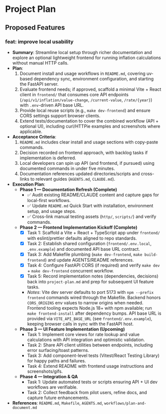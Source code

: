 # Project Plan

## Proposed Features

### feat: improve local usability
- **Summary**: Streamline local setup through richer documentation and explore an optional lightweight frontend for running inflation calculations without manual HTTP calls.
- **Plan**:
  1. Document install and usage workflows in `README.md`, covering uv-based dependency sync, environment configuration, and starting the FastAPI server.
  2. Evaluate frontend needs; if approved, scaffold a minimal Vite + React client in `frontend/` that consumes core API endpoints (`/api/v1/inflation/value-change`, `/current-value`, `/rate/{year}`) with `.env`-driven API base URL.
  3. Provide local reuse scripts (e.g., `make dev-frontend`) and ensure CORS settings support browser clients.
  4. Extend tests/documentation to cover the combined workflow (API + optional UI), including curl/HTTPie examples and screenshots where applicable.
- **Acceptance Criteria**:
  1. `README.md` includes clear install and usage sections with copy-paste commands.
  2. Decision recorded on frontend approach, with backlog tasks if implementation is deferred.
  3. Local developers can spin up API (and frontend, if pursued) using documented commands in under five minutes.
  4. Documentation references updated directories/scripts and cross-links to relevant guides (`AGENTS.md`, `CLAUDE.md`).
- **Execution Plan**:
  - **Phase 1 — Documentation Refresh (Complete)**
    - ✅ Audit existing README/CLAUDE content and capture gaps for local-first workflows.
    - ✅ Update `README.md` Quick Start with installation, environment setup, and usage steps.
    - ✅ Cross-link manual testing assets (`http/`, `scripts/`) and verify commands.
  - **Phase 2 — Frontend Implementation Kickoff (Complete)**
    - [x] Task 1: Scaffold a Vite + React + TypeScript app under `frontend/` with eslint/prettier defaults aligned to repo standards.
    - [x] Task 2: Establish shared configuration (`frontend/.env.local`, `.env.example`) and documented API base URL contract.
    - [x] Task 3: Add Makefile plumbing (`make dev-frontend`, `make build-frontend`) and update AGENTS/README references.
    - [x] Task 4: Configure FastAPI CORS (if required) and verify `make dev` + `make dev-frontend` concurrent workflow.
    - [x] Task 5: Record implementation notes (dependencies, decisions) back into `project-plan.md` and prep for subsequent UI feature tasks.
    - _Notes_: Vite dev server defaults to port 5173 with `npm --prefix frontend` commands wired through the Makefile. Backend honors `CORS_ORIGINS` env values to narrow origins when needed. Frontend tooling expects Node.js 18+ with npm available; run `make frontend-install` after dependency bumps. API base URL is provided via `VITE_API_BASE_URL` (see `frontend/.env.example`), keeping browser calls in sync with the FastAPI host.
  - **Phase 3 — UI Feature Implementation (Upcoming)**
    - Task 1: Implement core views for rate lookup and value calculations with API integration and optimistic validation.
    - Task 2: Share API client utilities between endpoints, including error surfacing/toast patterns.
    - Task 3: Add component-level tests (Vitest/React Testing Library) for happy paths and failures.
    - Task 4: Extend README with frontend usage instructions and screenshots/gifs.
  - **Phase 4 — Integration & QA**
    - Task 1: Update automated tests or scripts ensuring API + UI dev workflows are verifiable.
    - Task 2: Collect feedback from pilot users, refine docs, and capture future enhancements.
- **References**: `README.md`, `Makefile`, `AGENTS.md`, `workflows/plan-and-document.md`
